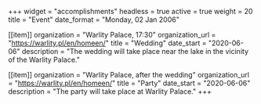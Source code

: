 +++
widget = "accomplishments"
headless = true
active = true
weight = 20
title = "Event"
date_format = "Monday, 02 Jan 2006"

[[item]]
  organization = "Warlity Palace, 17:30"
  organization_url = "https://warlity.pl/en/homeen/"
  title = "Wedding"
  date_start = "2020-06-06"
  description = "The wedding will take place near the lake in the vicinity of the Warlity Palace."

[[item]]
  organization = "Warlity Palace, after the wedding"
  organization_url = "https://warlity.pl/en/homeen/"
  title = "Party"
  date_start = "2020-06-06"
  description = "The party will take place at Warlity Palace."
+++
